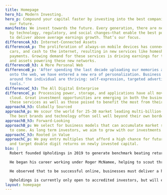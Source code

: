 ```yaml
---
title: Homepage
hero_h1: Modern Investing.
hero_p: Compound your capital faster by investing into the best companies building
  our future.
manifesto: We invest towards the future. Every generation, there are new market forces—driven
  by technology, regulatory, and social changes—that enable the best positioned companies
  to deliver above average earnings growth. That’s our focus.
differenceA_h3: Internet-Connected Assets
differenceA_p: The proliferation of always-on mobile devices has connected our houses,
  cars, and cash to the internet, resulting in new services like homesharing and mobile
  payments. Growing demand for these services is driving earnings for the companies
  and assets powering these new networks.
differenceB_h3: A More Personal Web
differenceB_p: 'After spending the last decade uploading our memories and preferences
  onto the web, we have entered a new era of personalization. Business models built
  around the individual are thriving: self-expression, targeted advertising, and collaboration
  tools.'
differenceC_h3: The All Digital Enterprise
differenceC_p: Processing power, storage, and applications have all moved into the
  cloud. Great investment opportunities are emerging in both the businesses providing
  these services as well as those poised to benefit the most from their use.
approachA_h3: Globally Sourced
approachA_p: We scour the world for 25-30 market leading multi-billion-dollar companies.
  The best brands and technology often sell well beyond their own borders.
approachB_h3: Forward-Looking
approachB_p: We select for business models that can accumulate market share for years
  to come. As long term investors, we aim to grow with our investments.
approachC_h3: Rooted in Value
approachC_p: We pay entry multiples that afford a high chance for future share appreciation,
  and target double digit returns on newly invested capital.
bio: |
  Robert founded Upholdings in 2019 to generate benchmark beating returns for the next generation of investors.

  He began his career working under Roger McNamee, helping to scout through new opportunities created by the early rise of the internet. He then joined Everlane to help scale an online-first retailer into an internationally recognized brand.

  He observed that to be successful online, businesses must deliver a higher standard of transparency, quality, and price. Upholdings was borne out of the opportunity to do exactly that with investing.

  Upholdings is currently only open to accredited investors, but will eventually be accessible via a tax- and fee-efficient ETF.
layout: homepage
---
```


